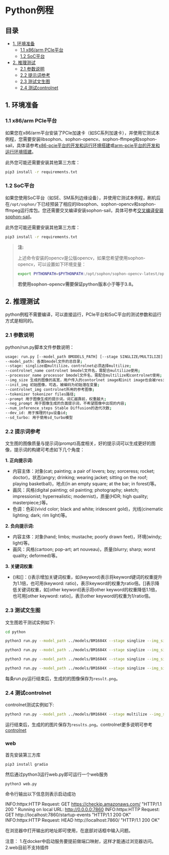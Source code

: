 # Python例程

## 目录

* [1. 环境准备](#1-环境准备)
    * [1.1 x86/arm PCIe平台](#11-x86arm-pcie平台)
    * [1.2 SoC平台](#12-soc平台)
* [2. 推理测试](#2-推理测试)
    * [2.1 参数说明](#21-参数说明)
    * [2.2 提示词参考](#22-提示词参考)
    * [2.3 测试文生图](#23-测试文生图)
    * [2.4 测试controlnet](#24-测试controlnet)

## 1. 环境准备

### 1.1 x86/arm PCIe平台

如果您在x86/arm平台安装了PCIe加速卡（如SC系列加速卡），并使用它测试本例程，您需要安装libsophon、sophon-opencv、sophon-ffmpeg和sophon-sail，具体请参考[x86-pcie平台的开发和运行环境搭建](../../../docs/Environment_Install_Guide.md#3-x86-pcie平台的开发和运行环境搭建)或[arm-pcie平台的开发和运行环境搭建](../../../docs/Environment_Install_Guide.md#5-arm-pcie平台的开发和运行环境搭建)。

此外您可能还需要安装其他第三方库：

```bash
pip3 install -r requirements.txt
```

### 1.2 SoC平台

如果您使用SoC平台（如SE、SM系列边缘设备），并使用它测试本例程，刷机后在`/opt/sophon/`下已经预装了相应的libsophon、sophon-opencv和sophon-ffmpeg运行库包。您还需要交叉编译安装sophon-sail，具体可参考[交叉编译安装sophon-sail](../../../docs/Environment_Install_Guide.md#42-交叉编译安装sophon-sail)。

此外您可能还需要安装其他第三方库：

```bash
pip3 install -r requirements.txt
```

> **注:**
>
> 上述命令安装的opencv是公版opencv，如果您希望使用sophon-opencv，可以设置如下环境变量：
> ```bash
> export PYTHONPATH=$PYTHONPATH:/opt/sophon/sophon-opencv-latest/opencv-python/
> ```
> **若使用sophon-opencv需要保证python版本小于等于3.8。**

## 2. 推理测试

python例程不需要编译，可以直接运行，PCIe平台和SoC平台的测试参数和运行方式是相同的。

### 2.1 参数说明

python/run.py脚本文件参数说明：

```bash
usage: run.py [--model_path BMODELS_PATH] [--stage SINGLIZE/MULTILIZE] [--controlnet_name CONTROLNET_NAME] [--processor_name PROCESSOR_NAME] [--img_size GENERATED_IMAGE_SIZE] [--init_image INIT_IMAGE] [--controlnet_img IMG_FOR_CONTROLNET] [--tokenizer TOKENIZER_FILE] [--prompt PROMPT] [--neg_prompt NEGATIVE_PROMPT] [--num_inference_steps ITERATION_NUMS] [--dev_id DEV_ID]
--model_path: 各类bmodel文件的总目录;
--stage: singlize或multilize，controlnet必须选择multilize;
--controlnet_name controlnet bmodel文件名，需配合multilize使用;
--processor_name processor bmodel文件名，需配合multilize和controlnet使用;
--img_size 生成的图像的高宽，用户传入的contorlnet image和init image也会被resize该尺寸再处理，默认为512,512;
--init_img 初始图像，可选，被编码为初始潜在变量;
--controlnet_img controlnet所用的参考图像;
--tokenizer tokenizer files路径;
--prompt 用于图像生成的提示词，词汇越靠前，权重越大;
--neg_prompt 用于图像生成的负面提示词，不希望图像中出现的内容;
--num_inference_steps Stable Diffusion的迭代次数;
--dev_id: 用于推理的tpu设备id;
--sd_turbo: 用于使用sd_turbo模型
```

### 2.2 提示词参考

文生图的图像质量与提示词(prompt)高度相关，好的提示词可以生成更好的图像，提示词的构建可考虑如下几个角度：

**1. 正向提示词:**

- 内容主体：对象(cat; painting; a pair of lovers; boy; sorceress; rocket; doctor)，状态(angry; drinking; wearing jacket; sitting on the roof; playing basketball)，地点(in an empty square; at the bar; in forest)等。
- 画风：风格(digital painting; oil painting; photography; sketch; impressionist; hyperrealistic; modernist)，质量(HDR; high quality; masterpiece;)等。
- 色调：色彩(vivid color; black and white; iridescent gold)，光线(cinematic lighting; dark; rim light)等。

**2. 负向提示词:**

- 内容主体：对象(hand; limbs; mustache; poorly drawn feet)，环境(windy; light)等。
- 画风：风格(cartoon; pop-art; art nouveau)，质量(blurry; sharp; worst quality; deformed)等。

**3. 关键词权重**:

- ()和[]：()表示增加关键词权重，如(keyword)表示将keyword键词的权重提升为1.1倍，也可用(keyword: ratio)，表示keyword的权重为ratio倍。[]表示降低关键词权重，如[other keyword]表示将other keyword的权重降低1.1倍，也可用[other keyword: ratio]，表示other keyword的权重为1/ratio倍。

### 2.3 测试文生图

文生图若干测试实例如下:

```bash
cd python

python3 run.py --model_path ../models/BM1684X --stage singlize --img_size 512,512 --prompt "a rabbit driking at the bar" --neg_prompt "worst quality" --num_inference_steps 20 --dev_id 0

python3 run.py --model_path ../models/BM1684X --stage singlize --img_size 512,512 --prompt "a powerful mysterious sorceress, casting lightning magic, detailed clothing, digital painting, hyperrealistic, fantasy, Surrealist, upper body, artstation, highly detailed, sharp focus, stunningly beautiful, dystopian" --neg_prompt "worst quality" --num_inference_steps 50 --dev_id 0

python3 run.py --model_path ../models/BM1684X --stage singlize --img_size 512,512 --prompt "best quality, photography, vivid color, young boy, wearing jacket, short hair, sitting on the roof, the background are several tall buildings" --neg_prompt "worst quality" --num_inference_steps 50 --dev_id 0

python3 run.py --model_path ../models/BM1684X --stage singlize --img_size 512,512 --prompt "a cat"  --num_inference_steps 1 --strength 1 --dev_id 0 --neg_prompt None --sd_turbo 1 --guidance_scale 0 #For sd-turbo,must keep num_inference_steps * strength = 1, neg_prompt = None, guidance_scale = 0 and sd_turbo = 1
```

每条run.py运行结束后，生成的的图像保存为`result.png`。

### 2.4 测试controlnet

controlnet测试实例如下:

```bash
python3 run.py --model_path ../models/BM1684X --stage multilize --img_size 512,512 --controlnet_name scribble_controlnet_fp16.bmodel --processor_name scribble_processor_fp16.bmodel --controlnet_img ../pics/scribble.png --prompt "royal chamber with fancy bed" --neg_prompt "worst quality" --num_inference_steps 20 --dev_id 0
```

运行结束后，生成的的图片保存为`results.png`。controlnet更多说明可参考[controlnet](../docs/Export_Controlnet.md)

### web

首先安装第三方库

```
pip3 install gradio
```

然后通过python3运行web.py即可运行一个web服务

```
python3 web.py
```

命令行输出以下信息则表示启动成功

INFO:httpx:HTTP Request: GET https://checkip.amazonaws.com/ "HTTP/1.1 200 "
Running on local URL:  http://0.0.0.0:7860
INFO:httpx:HTTP Request: GET http://localhost:7860/startup-events "HTTP/1.1 200 OK"
INFO:httpx:HTTP Request: HEAD http://localhost:7860/ "HTTP/1.1 200 OK"

在浏览器中打开输出的地址即可使用，在底部对话框中输入问题。

注意：
1.在docker中启动服务要提前做端口映射，这样才能通过浏览器访问。
2.web目前不支持插件
